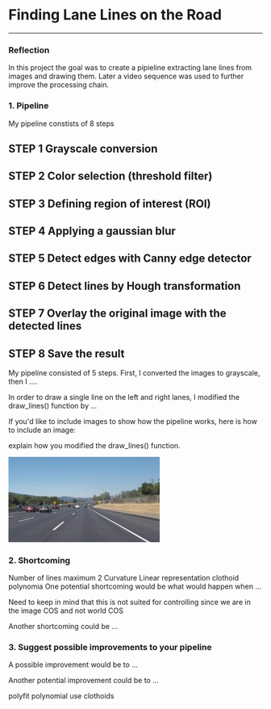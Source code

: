 # **Finding Lane Lines on the Road** 
---

### Reflection
In this project the goal was to create a pipieline extracting lane lines from images and drawing them.
Later a video sequence was used to further improve the processing chain.

### 1. Pipeline

My pipeline constists of 8 steps

## STEP 1 Grayscale conversion
## STEP 2 Color selection (threshold filter)
## STEP 3 Defining region of interest (ROI)
## STEP 4 Applying a gaussian blur
## STEP 5 Detect edges with Canny edge detector
## STEP 6 Detect lines by Hough transformation
## STEP 7 Overlay the original image with the detected lines
## STEP 8 Save the result

My pipeline consisted of 5 steps. First, I converted the images to grayscale, then I .... 

In order to draw a single line on the left and right lanes, I modified the draw_lines() function by ...

If you'd like to include images to show how the pipeline works, here is how to include an image: 

explain how you modified the draw_lines() function.

<img src="test_images/solidWhiteCurve.jpg" width="300">


### 2. Shortcoming 

Number of lines maximum 2
Curvature
Linear representation
clothoid
polynomia
One potential shortcoming would be what would happen when ... 

Need to keep in mind that this is not suited for controlling since we are in the image COS and not world COS

Another shortcoming could be ...


### 3. Suggest possible improvements to your pipeline

A possible improvement would be to ...

Another potential improvement could be to ...

polyfit polynomial
use clothoids
